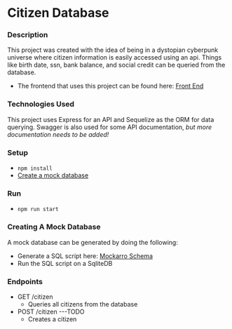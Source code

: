 # Citizen Database

### Description
This project was created with the idea of being in a dystopian cyberpunk universe where citizen information is easily accessed using an api. Things like birth date, ssn, bank balance, and social credit can be queried from the database.
- The frontend that uses this project can be found here: [Front End](https://github.com/chrisseals98/Delta)

### Technologies Used
This project uses Express for an API and Sequelize as the ORM for data querying. Swagger is also used for some API documentation, *but more documentation needs to be added!*

### Setup
- `npm install`
- [Create a mock database](#creating-a-mock-database)

### Run
- `npm run start`

### Creating A Mock Database
A mock database can be generated by doing the following:
- Generate a SQL script here: [Mockarro Schema](https://www.mockaroo.com/6fca0c50) 
- Run the SQL script on a SqliteDB

### Endpoints
- GET /citizen
    - Queries all citizens from the database
- POST /citizen ---TODO
    - Creates a citizen
